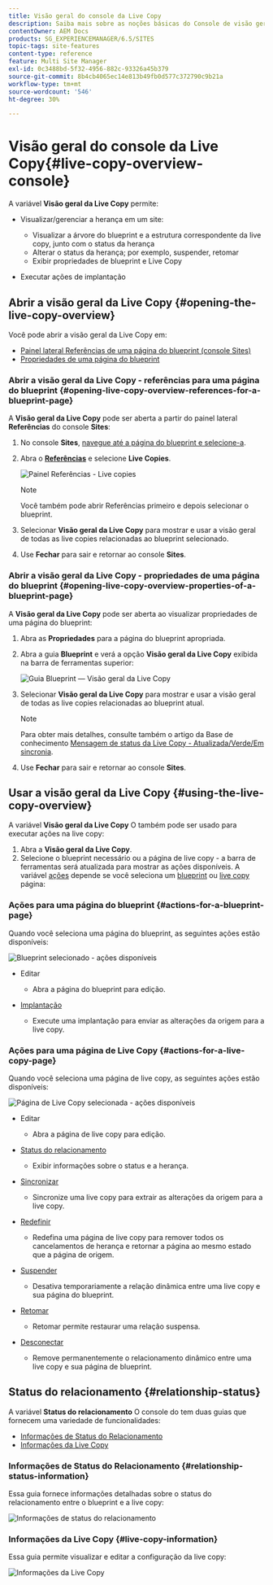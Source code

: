 ```yaml
---
title: Visão geral do console da Live Copy
description: Saiba mais sobre as noções básicas do Console de visão geral da Live Copy.
contentOwner: AEM Docs
products: SG_EXPERIENCEMANAGER/6.5/SITES
topic-tags: site-features
content-type: reference
feature: Multi Site Manager
exl-id: 0c3488bd-5f32-4956-882c-93326a45b379
source-git-commit: 8b4cb4065ec14e813b49fb0d577c372790c9b21a
workflow-type: tm+mt
source-wordcount: '546'
ht-degree: 30%

---
```


# Visão geral do console da Live Copy{#live-copy-overview-console}

A variável **Visão geral da Live Copy** permite:

* Visualizar/gerenciar a herança em um site:

   * Visualizar a árvore do blueprint e a estrutura correspondente da live copy, junto com o status da herança
   * Alterar o status da herança; por exemplo, suspender, retomar
   * Exibir propriedades de blueprint e Live Copy

* Executar ações de implantação

## Abrir a visão geral da Live Copy {#opening-the-live-copy-overview}

Você pode abrir a visão geral da Live Copy em:

* [Painel lateral Referências de uma página do blueprint (console Sites)](#opening-live-copy-overview-references-for-a-blueprint-page)
* [Propriedades de uma página do blueprint](#opening-live-copy-overview-properties-of-a-blueprint-page)

### Abrir a visão geral da Live Copy - referências para uma página do blueprint {#opening-live-copy-overview-references-for-a-blueprint-page}

A **Visão geral da Live Copy** pode ser aberta a partir do painel lateral **Referências** do console **Sites**:

1. No console **Sites**, [navegue até a página do blueprint e selecione-a](/help/sites-authoring/basic-handling.md#viewing-and-selecting-resources).
1. Abra o **[Referências](/help/sites-authoring/basic-handling.md#references)** e selecione **Live Copies**.

   ![Painel Referências - Live copies](assets/chlimage_1-359.png)

   >[!NOTE]
   >
   >Você também pode abrir Referências primeiro e depois selecionar o blueprint.

1. Selecionar **Visão geral da Live Copy** para mostrar e usar a visão geral de todas as live copies relacionadas ao blueprint selecionado.
1. Use **Fechar** para sair e retornar ao console **Sites**.

### Abrir a visão geral da Live Copy - propriedades de uma página do blueprint {#opening-live-copy-overview-properties-of-a-blueprint-page}

A **Visão geral da Live Copy** pode ser aberta ao visualizar propriedades de uma página do blueprint:

1. Abra as **Propriedades** para a página do blueprint apropriada.
1. Abra a guia **Blueprint** e verá a opção **Visão geral da Live Copy** exibida na barra de ferramentas superior:

   ![Guia Blueprint — Visão geral da Live Copy](assets/chlimage_1-360.png)

1. Selecionar **Visão geral da Live Copy** para mostrar e usar a visão geral de todas as live copies relacionadas ao blueprint atual.

   >[!NOTE]
   >
   >Para obter mais detalhes, consulte também o artigo da Base de conhecimento [Mensagem de status da Live Copy - Atualizada/Verde/Em sincronia](https://helpx.adobe.com/experience-manager/kb/livecopy-status-message---up-to-date-green-in-sync.html).

1. Use **Fechar** para sair e retornar ao console **Sites**.

## Usar a visão geral da Live Copy {#using-the-live-copy-overview}

A variável **Visão geral da Live Copy** O também pode ser usado para executar ações na live copy:

1. Abra a **Visão geral da Live Copy**. 
1. Selecione o blueprint necessário ou a página de live copy - a barra de ferramentas será atualizada para mostrar as ações disponíveis. A variável [ações](/help/sites-administering/msm.md#terms-used) depende se você seleciona um [blueprint](#actions-for-a-blueprint-page) ou [live copy](#actions-for-a-live-copy-page) página:

### Ações para uma página do blueprint {#actions-for-a-blueprint-page}

Quando você seleciona uma página do blueprint, as seguintes ações estão disponíveis:

![Blueprint selecionado - ações disponíveis](assets/chlimage_1-361.png)

* Editar

   * Abra a página do blueprint para edição.

* [Implantação](/help/sites-administering/msm.md#rollout-and-synchronize)

   * Execute uma implantação para enviar as alterações da origem para a live copy.

### Ações para uma página de Live Copy {#actions-for-a-live-copy-page}

Quando você seleciona uma página de live copy, as seguintes ações estão disponíveis:

![Página de Live Copy selecionada - ações disponíveis](assets/chlimage_1-362.png)

* Editar

   * Abra a página de live copy para edição.

* [Status do relacionamento](#relationship-status)

   * Exibir informações sobre o status e a herança.

* [Sincronizar](/help/sites-administering/msm.md#rollout-and-synchronize)

   * Sincronize uma live copy para extrair as alterações da origem para a live copy.

* [Redefinir](/help/sites-administering/msm-livecopy.md#resetting-a-live-copy-page)

   * Redefina uma página de live copy para remover todos os cancelamentos de herança e retornar a página ao mesmo estado que a página de origem.

* [Suspender](/help/sites-administering/msm.md#suspending-and-cancelling-inheritance-and-synchronization)

   * Desativa temporariamente a relação dinâmica entre uma live copy e sua página do blueprint.

* [Retomar](/help/sites-administering/msm-livecopy.md#resuming-inheritance-for-a-page)

   * Retomar permite restaurar uma relação suspensa.

* [Desconectar](/help/sites-administering/msm.md#detaching-a-live-copy)

   * Remove permanentemente o relacionamento dinâmico entre uma live copy e sua página de blueprint.

## Status do relacionamento {#relationship-status}

A variável **Status do relacionamento** O console do tem duas guias que fornecem uma variedade de funcionalidades:

* [Informações de Status do Relacionamento](#relationship-status-information)
* [Informações da Live Copy](#live-copy-information)

### Informações de Status do Relacionamento {#relationship-status-information}

Essa guia fornece informações detalhadas sobre o status do relacionamento entre o blueprint e a live copy:

![Informações de status do relacionamento](assets/chlimage_1-363.png)

### Informações da Live Copy {#live-copy-information}

Essa guia permite visualizar e editar a configuração da live copy:

![Informações da Live Copy](assets/chlimage_1-364.png)
